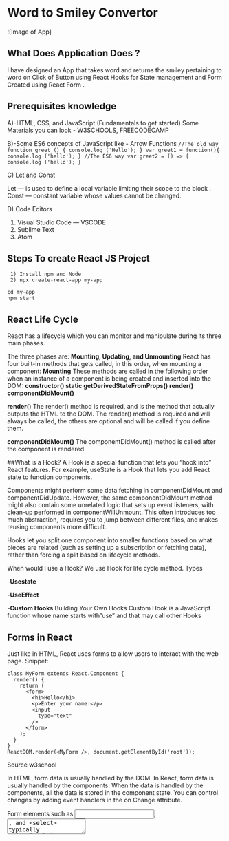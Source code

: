 
# Word to Smiley Convertor

![Image of App]

## What Does Application Does ?

I have designed an App that takes word and returns the smiley pertaining to word on Click of Button using React Hooks for State management and Form Created using React Form .


 


## Prerequisites knowledge 

A)-HTML, CSS, and JavaScript (Fundamentals to get started)
Some Materials you can look - W3SCHOOLS, FREECODECAMP 

B)-Some ES6 concepts of JavaScript like -
 Arrow Functions
               ```
               //The old way
                function greet ()
                {
                  console.log ('Hello');
                }
                var greet1 = function(){
                  console.log ('hello');
                }
                //The ES6 way
                var greet2 = () => {
                  console.log ('hello');
                }
                ```
                
C) Let and Const

Let — is used to define a local variable limiting their scope to the block .
Const — constant variable whose values cannot be changed.


D) Code Editors

1. Visual Studio Code — VSCODE 
2. Sublime Text
3. Atom





## Steps To create React JS Project
```
 1) Install npm and Node
 2) npx create-react-app my-app

cd my-app
npm start
```

## React Life Cycle 
React has a lifecycle which you can monitor and manipulate during its three main phases.

The three phases are: **Mounting, Updating, and Unmounting**
React has four built-in methods that gets called, in this order, when mounting a component:
**Mounting**
These methods are called in the following order when an instance of a component is being created and inserted into the DOM:
**constructor()
static getDerivedStateFromProps()
render()
componentDidMount()**

**render()**
The render() method is required, and is the method that actually outputs the HTML to the DOM. The render() method is required and will always be called, the others are optional and will be called if you define them.

**componentDidMount()**
The componentDidMount() method is called after the component is rendered


##What is a Hook? A Hook is a special function that lets you “hook into” React features. For example, useState is a Hook that lets you add React state to function components. 

Components might perform some data fetching in componentDidMount and componentDidUpdate. However, the same componentDidMount method might also contain some unrelated logic that sets up event listeners, with clean-up performed in componentWillUnmount. 
This often introduces too much abstraction, requires you to jump between different files, and makes reusing components more difficult.

Hooks let you split one component into smaller functions based on what pieces are related (such as setting up a subscription or fetching data), rather than forcing a split based on lifecycle methods. 

When would I use a Hook? We use Hook for life cycle method.
Types 

-**Usestate**
 
-**UseEffect**
 
-**Custom Hooks**
Building Your Own Hooks
Custom Hook is a JavaScript function whose name starts with”use” and that may call other Hooks
 



## Forms in React 

Just like in HTML, React uses forms to allow users to interact with the web page.
Snippet:
```
class MyForm extends React.Component {
  render() {
    return (
      <form>
        <h1>Hello</h1>
        <p>Enter your name:</p>
        <input
          type="text"
        />
      </form>
    );
  }
}
ReactDOM.render(<MyForm />, document.getElementById('root'));
```
Source w3school


In HTML, form data is usually handled by the DOM.
In React, form data is usually handled by the components.
When the data is handled by the components, all the data is stored in the component state.
You can control changes by adding event handlers in the on Change attribute.

Form elements such as <input>, <textarea>, and <select> typically maintain their own state and update it based on user input. In React, mutable state is typically kept in the state property of components, and only updated with setState().

**Text Area Tag**
 
**Input Tag**
 
**Conditional Rendering**

Conditional rendering in React works the same way conditions work in JavaScript. Use JavaScript operators like if or the conditional operator to create elements representing the current state, and let React update the UI to match them
If you do not want to display the h1 element until the user has done any input, you can add  if statement.
```
{ val ?? null ? 
     <> <h4 id ="emoji">Smiley Detected :  </h4> <h1>{smiley}</h1> </>: <h4> Please Enter a Word </h4>}
     ```
 Val?? Null is check for null value ES2020 introduced the nullish coalescing operator denoted by the double question marks (??)
On condition true it will return a statement and on being False it return other statement.
**Inline If with Logical && Operator**
You may embed expressions in JSX by wrapping them in curly brace

**Inline If-Else with Conditional Operator**
condition? true: false.
The conditional (ternary) operator is the only JavaScript operator that takes three operands: a condition followed by a question mark (?), then an expression to execute if the condition is truthy followed by a colon (:), and finally the expression to execute if the condition is falsy. This operator is frequently used as a shortcut for the if statement.

Entry point to Application is APP.js 









